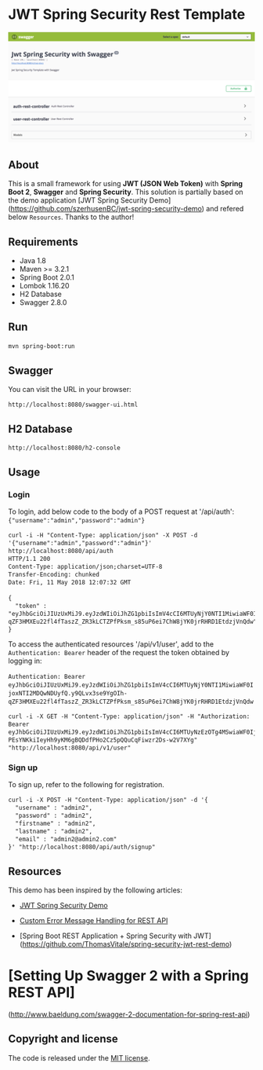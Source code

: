# JWT Spring Security Rest Template
![Screenshot from running application on Swagger](etc/swagger.png?raw=true "Screenshot Swagger")


## About
This is a small framework for using **JWT (JSON Web Token)** with **Spring Boot 2**, **Swagger** and 
**Spring Security**. This solution is partially based on the demo application [JWT Spring Security Demo]
(https://github.com/szerhusenBC/jwt-spring-security-demo) and refered below `Resources`. Thanks to the author!


## Requirements

* Java 1.8
* Maven >= 3.2.1
* Spring Boot 2.0.1
* Lombok 1.16.20
* H2 Database
* Swagger 2.8.0


## Run
```bash
mvn spring-boot:run
```

## Swagger
You can visit the URL in your browser: 
```
http://localhost:8080/swagger-ui.html
```

## H2 Database
```
http://localhost:8080/h2-console
```

## Usage

### Login
To login, add below code to the body of a POST request at '/api/auth':
`{"username":"admin","password":"admin"}`

```
curl -i -H "Content-Type: application/json" -X POST -d '{"username":"admin","password":"admin"}' http://localhost:8080/api/auth
HTTP/1.1 200
Content-Type: application/json;charset=UTF-8
Transfer-Encoding: chunked
Date: Fri, 11 May 2018 12:07:32 GMT

{
  "token" : "eyJhbGciOiJIUzUxMiJ9.eyJzdWIiOiJhZG1pbiIsImV4cCI6MTUyNjY0NTI1MiwiaWF0IjoxNTI2MDQwNDUyfQ.y9QLvx3se9YgOIh-qZF3HMXEu22fl4fTaszZ_ZR3kLCTZPfPksm_s85uP6ei7ChW8jYK0jrRHRD1EtdzjVnQdw"
}
```

To access the 
authenticated resources '/api/v1/user', add to the `Authentication: Bearer` header of the request the token obtained by logging in:

`Authentication: Bearer eyJhbGciOiJIUzUxMiJ9.eyJzdWIiOiJhZG1pbiIsImV4cCI6MTUyNjY0NTI1MiwiaWF0IjoxNTI2MDQwNDUyfQ.y9QLvx3se9YgOIh-qZF3HMXEu22fl4fTaszZ_ZR3kLCTZPfPksm_s85uP6ei7ChW8jYK0jrRHRD1EtdzjVnQdw`

```
curl -i -X GET -H "Content-Type: application/json" -H "Authorization: Bearer eyJhbGciOiJIUzUxMiJ9.eyJzdWIiOiJhZG1pbiIsImV4cCI6MTUyNzEzOTg4MSwiaWF0IjoxNTI2NTM1MDgxfQ.EfDJ6AgUG3TCKsMqUzqAbjeCoRthGb0s-PEsYNKkiIeyHh9yKM6gBQDdfPHo2Cz5pQQuCqFiwzr2Ds-w2V7XYg" "http://localhost:8080/api/v1/user"
```

### Sign up
To sign up, refer to the following for registration.
```
curl -i -X POST -H "Content-Type: application/json" -d '{
  "username" : "admin2",
  "password" : "admin2",
  "firstname" : "admin2",
  "lastname" : "admin2",
  "email" : "admin2@admin2.com"
}' "http://localhost:8080/api/auth/signup"
```


## Resources

This demo has been inspired by the following articles:

* [JWT Spring Security Demo](https://github.com/szerhusenBC/jwt-spring-security-demo)

* [Custom Error Message Handling for REST API](http://www.baeldung.com/global-error-handler-in-a-spring-rest-api)

* [Spring Boot REST Application + Spring Security with JWT]
(https://github.com/ThomasVitale/spring-security-jwt-rest-demo)

# [Setting Up Swagger 2 with a Spring REST API]
(http://www.baeldung.com/swagger-2-documentation-for-spring-rest-api)


## Copyright and license

The code is released under the [MIT license](LICENSE?raw=true).
